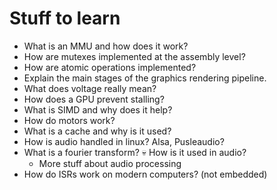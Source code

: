 # Stuff to learn
- What is an MMU and how does it work?
- How are mutexes implemented at the assembly level?
- How are atomic operations implemented?
- Explain the main stages of the graphics rendering pipeline.
- What does voltage really mean?
- How does a GPU prevent stalling?
- What is SIMD and why does it help?
- How do motors work?
- What is a cache and why is it used?
- How is audio handled in linux? Alsa, Pusleaudio?
- What is a fourier transform? :skull: How is it used in audio?
  - More stuff about audio processing
- How do ISRs work on modern computers? (not embedded)
